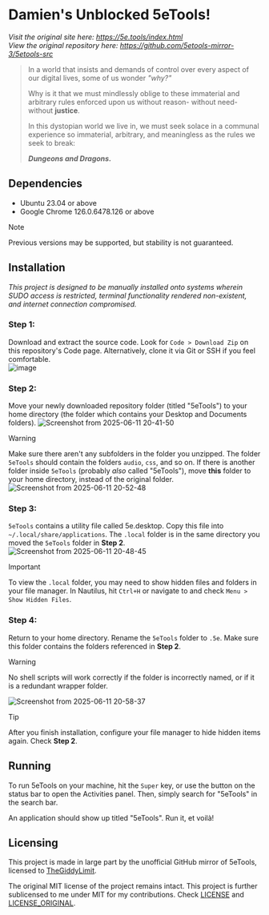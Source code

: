 # Damien's Unblocked 5eTools!
*Visit the original site here: https://5e.tools/index.html*  
*View the original repository here: https://github.com/5etools-mirror-3/5etools-src*  

>In a world that insists and demands of control over every aspect of our digital lives, some of us wonder *"why?"*
>
>Why is it that we must mindlessly oblige to these immaterial and arbitrary rules enforced upon us without reason- without need- without **justice**.
>
>In this dystopian world we live in, we must seek solace in a communal experience so immaterial, arbitrary, and meaningless as the rules we seek to break:
>
>***Dungeons and Dragons.***

## Dependencies
- Ubuntu 23.04 or above
- Google Chrome 126.0.6478.126 or above
> [!NOTE]
> Previous versions may be supported, but stability is not guaranteed.

## Installation
*This project is designed to be manually installed onto systems wherein SUDO access is restricted, terminal functionality rendered non-existent, and internet connection compromised.*

### Step 1: 
Download and extract the source code. Look for `Code > Download Zip` on this repository's Code page. Alternatively, clone it via Git or SSH if you feel comfortable.  
![image](https://github.com/user-attachments/assets/425ba17c-bf91-41f6-af77-b12b10370e65)

### Step 2:
Move your newly downloaded repository folder (titled "5eTools") to your home directory (the folder which contains your Desktop and Documents folders).
![Screenshot from 2025-06-11 20-41-50](https://github.com/user-attachments/assets/761e27e2-db9b-4c89-9467-bfa039dc9da4)
>[!WARNING]
> Make sure there aren't any subfolders in the folder you unzipped. The folder `5eTools` should contain the folders `audio`, `css`, and so on. If there
>is another folder inside `5eTools` (probably *also* called "5eTools"), move **this** folder to your home directory, instead of the original folder.
>![Screenshot from 2025-06-11 20-52-48](https://github.com/user-attachments/assets/028ccff2-cdf0-4dba-921a-88501a2b0d6e)

### Step 3:
`5eTools` contains a utility file called 5e.desktop. Copy this file into `~/.local/share/applications`. The `.local` folder is in the same directory you moved the `5eTools` folder
in **Step 2**.
![Screenshot from 2025-06-11 20-48-45](https://github.com/user-attachments/assets/228face8-c0a7-4b50-abc3-406b82444b0d)
> [!IMPORTANT]
> To view the `.local` folder, you may need to show hidden files and folders in your file manager. In Nautilus, hit `Ctrl+H` or navigate to and check `Menu > Show Hidden Files`.

### Step 4:
Return to your home directory. Rename the `5eTools` folder to `.5e`. Make sure this folder contains the folders referenced in **Step 2**.
>[!WARNING]
>No shell scripts will work correctly if the folder is incorrectly named, or if it is a redundant wrapper folder.

![Screenshot from 2025-06-11 20-58-37](https://github.com/user-attachments/assets/74a77d55-307a-4ff4-b16f-42dc0f3ddd10)

> [!TIP]
> After you finish installation, configure your file manager to hide hidden items again. Check **Step 2**.

## Running
To run 5eTools on your machine, hit the `Super` key, or use the button on the status bar to open the Activities panel. Then, simply search for "5eTools" in the search bar.

An application should show up titled "5eTools". Run it, et voilà!

## Licensing
This project is made in large part by the unofficial GitHub mirror of 5eTools, licensed to [TheGiddyLimit](https://github.com/5etools-mirror-3/5etools-src/commits?author=TheGiddyLimit).

The original MIT license of the project remains intact. This project is further sublicensed to me under MIT for my contributions. Check [LICENSE](LICENSE.md) and [LICENSE_ORIGINAL](LICENSE_ORIGINAL.md).
